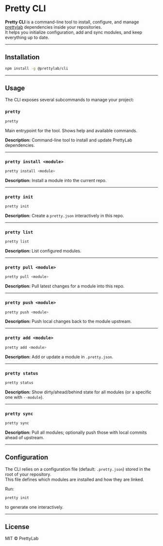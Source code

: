 # Pretty CLI

**Pretty CLI** is a command-line tool to install, configure, and manage [prettylab](https://github.com/prettylab) dependencies inside your repositories.  
It helps you initialize configuration, add and sync modules, and keep everything up to date.

---

## Installation

```bash
npm install -g @prettylab/cli
```

---

## Usage

The CLI exposes several subcommands to manage your project:

### `pretty`

```bash
pretty
```

Main entrypoint for the tool. Shows help and available commands.

**Description:** Command-line tool to install and update PrettyLab dependencies.

---

### `pretty install <module>`

```bash
pretty install <module>
```

**Description:** Install a module into the current repo.

---

### `pretty init`

```bash
pretty init
```

**Description:** Create a `pretty.json` interactively in this repo.

---

### `pretty list`

```bash
pretty list
```

**Description:** List configured modules.

---

### `pretty pull <module>`

```bash
pretty pull <module>
```

**Description:** Pull latest changes for a module into this repo.

---

### `pretty push <module>`

```bash
pretty push <module>
```

**Description:** Push local changes back to the module upstream.

---

### `pretty add <module>`

```bash
pretty add <module>
```

**Description:** Add or update a module in `.pretty.json`.

---

### `pretty status`

```bash
pretty status
```

**Description:** Show dirty/ahead/behind state for all modules (or a specific one with `--module`).

---

### `pretty sync`

```bash
pretty sync
```

**Description:** Pull all modules; optionally push those with local commits ahead of upstream.

---

## Configuration

The CLI relies on a configuration file (default: `.pretty.json`) stored in the root of your repository.  
This file defines which modules are installed and how they are linked.

Run:

```bash
pretty init
```

to generate one interactively.

---

## License

MIT © PrettyLab
